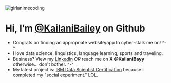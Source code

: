 ![girlanimecoding](https://github.com/KailaniBailey/KailaniBailey/assets/158431578/885aff2c-0cf8-4cc8-80b6-ce4d9abe6352)
# Hi, I’m [@KailaniBailey](https://github.com/KailaniBailey) on Github
-  Congrats on finding an appropriate website/app to cyber-stalk me on! ^-^
-  I love data science, linguistics, language learning, sports and traveling.
-  Business? View my [LinkedIn](https://www.linkedin.com/in/kailanibayy) *OR* reach me on **X @KailaniBayy** otherwise... don't bother. ^-^
-  My latest project is: [IBM Data Scientist Certification](https://github.com/KailaniBailey/IBM-Data-Science-Professional-Certificate) because I completed my "social experiment." LOL.
<!---
KailaniBailey/KailaniBailey is a ✨ special ✨ repository because its `README.md` (this file) appears on your GitHub profile.
You can click the Preview link to take a look at your changes.
--->
